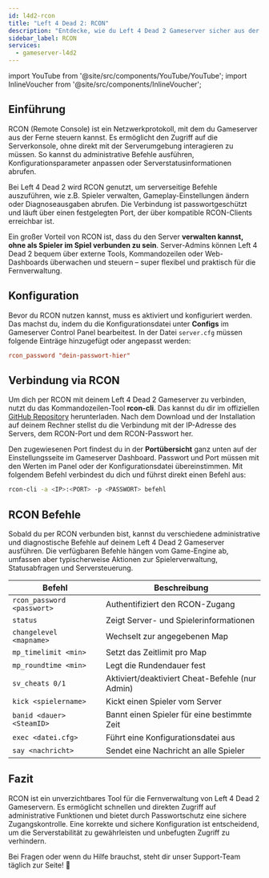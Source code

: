 ```yaml
---
id: l4d2-rcon
title: "Left 4 Dead 2: RCON"
description: "Entdecke, wie du Left 4 Dead 2 Gameserver sicher aus der Ferne verwaltest und steuerst, ohne ins Spiel zu müssen → Jetzt mehr erfahren"
sidebar_label: RCON
services:
  - gameserver-l4d2
---
```


import YouTube from '@site/src/components/YouTube/YouTube';
import InlineVoucher from '@site/src/components/InlineVoucher';

## Einführung

RCON (Remote Console) ist ein Netzwerkprotokoll, mit dem du Gameserver aus der Ferne steuern kannst. Es ermöglicht den Zugriff auf die Serverkonsole, ohne direkt mit der Serverumgebung interagieren zu müssen. So kannst du administrative Befehle ausführen, Konfigurationsparameter anpassen oder Serverstatusinformationen abrufen.

Bei Left 4 Dead 2 wird RCON genutzt, um serverseitige Befehle auszuführen, wie z.B. Spieler verwalten, Gameplay-Einstellungen ändern oder Diagnoseausgaben abrufen. Die Verbindung ist passwortgeschützt und läuft über einen festgelegten Port, der über kompatible RCON-Clients erreichbar ist.

Ein großer Vorteil von RCON ist, dass du den Server **verwalten kannst, ohne als Spieler im Spiel verbunden zu sein**. Server-Admins können Left 4 Dead 2 bequem über externe Tools, Kommandozeilen oder Web-Dashboards überwachen und steuern – super flexibel und praktisch für die Fernverwaltung.

<InlineVoucher />

## Konfiguration

Bevor du RCON nutzen kannst, muss es aktiviert und konfiguriert werden. Das machst du, indem du die Konfigurationsdatei unter **Configs** im Gameserver Control Panel bearbeitest. In der Datei `server.cfg` müssen folgende Einträge hinzugefügt oder angepasst werden:

```cfg
rcon_password "dein-passwort-hier"
```


## Verbindung via RCON

Um dich per RCON mit deinem Left 4 Dead 2 Gameserver zu verbinden, nutzt du das Kommandozeilen-Tool **rcon-cli**. Das kannst du dir im offiziellen [GitHub Repository](https://github.com/gorcon/rcon-cli) herunterladen. Nach dem Download und der Installation auf deinem Rechner stellst du die Verbindung mit der IP-Adresse des Servers, dem RCON-Port und dem RCON-Passwort her.

Den zugewiesenen Port findest du in der **Portübersicht** ganz unten auf der Einstellungsseite im Gameserver Dashboard. Passwort und Port müssen mit den Werten im Panel oder der Konfigurationsdatei übereinstimmen. Mit folgendem Befehl verbindest du dich und führst direkt einen Befehl aus:

```bash
rcon-cli -a <IP>:<PORT> -p <PASSWORT> befehl
```


## RCON Befehle

Sobald du per RCON verbunden bist, kannst du verschiedene administrative und diagnostische Befehle auf deinem Left 4 Dead 2 Gameserver ausführen. Die verfügbaren Befehle hängen vom Game-Engine ab, umfassen aber typischerweise Aktionen zur Spielerverwaltung, Statusabfragen und Serversteuerung.

| Befehl                       | Beschreibung                                |
| ---------------------------- | -------------------------------------------- |
| `rcon_password <passwort>`   | Authentifiziert den RCON-Zugang              |
| `status`                     | Zeigt Server- und Spielerinformationen       |
| `changelevel <mapname>`      | Wechselt zur angegebenen Map                  |
| `mp_timelimit <min>`         | Setzt das Zeitlimit pro Map                   |
| `mp_roundtime <min>`         | Legt die Rundendauer fest                     |
| `sv_cheats 0/1`              | Aktiviert/deaktiviert Cheat-Befehle (nur Admin) |
| `kick <spielername>`         | Kickt einen Spieler vom Server                |
| `banid <dauer> <SteamID>`    | Bannt einen Spieler für eine bestimmte Zeit   |
| `exec <datei.cfg>`           | Führt eine Konfigurationsdatei aus             |
| `say <nachricht>`            | Sendet eine Nachricht an alle Spieler          |


## Fazit

RCON ist ein unverzichtbares Tool für die Fernverwaltung von Left 4 Dead 2 Gameservern. Es ermöglicht schnellen und direkten Zugriff auf administrative Funktionen und bietet durch Passwortschutz eine sichere Zugangskontrolle. Eine korrekte und sichere Konfiguration ist entscheidend, um die Serverstabilität zu gewährleisten und unbefugten Zugriff zu verhindern.

Bei Fragen oder wenn du Hilfe brauchst, steht dir unser Support-Team täglich zur Seite! 🙂

<InlineVoucher />